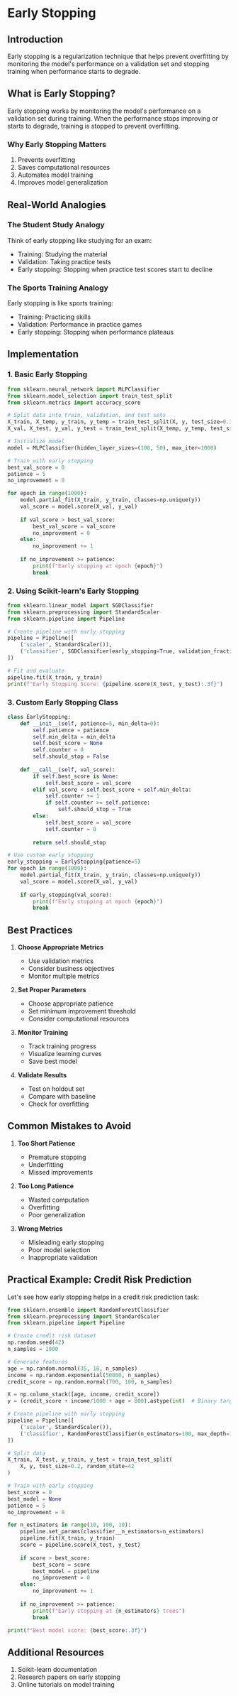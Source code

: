 # Early Stopping

## Introduction

Early stopping is a regularization technique that helps prevent overfitting by monitoring the model's performance on a validation set and stopping training when performance starts to degrade.

## What is Early Stopping?

Early stopping works by monitoring the model's performance on a validation set during training. When the performance stops improving or starts to degrade, training is stopped to prevent overfitting.

### Why Early Stopping Matters

1. Prevents overfitting
2. Saves computational resources
3. Automates model training
4. Improves model generalization

## Real-World Analogies

### The Student Study Analogy

Think of early stopping like studying for an exam:

- Training: Studying the material
- Validation: Taking practice tests
- Early stopping: Stopping when practice test scores start to decline

### The Sports Training Analogy

Early stopping is like sports training:

- Training: Practicing skills
- Validation: Performance in practice games
- Early stopping: Stopping when performance plateaus

## Implementation

### 1. Basic Early Stopping

```python
from sklearn.neural_network import MLPClassifier
from sklearn.model_selection import train_test_split
from sklearn.metrics import accuracy_score

# Split data into train, validation, and test sets
X_train, X_temp, y_train, y_temp = train_test_split(X, y, test_size=0.3, random_state=42)
X_val, X_test, y_val, y_test = train_test_split(X_temp, y_temp, test_size=0.5, random_state=42)

# Initialize model
model = MLPClassifier(hidden_layer_sizes=(100, 50), max_iter=1000)

# Train with early stopping
best_val_score = 0
patience = 5
no_improvement = 0

for epoch in range(1000):
    model.partial_fit(X_train, y_train, classes=np.unique(y))
    val_score = model.score(X_val, y_val)
    
    if val_score > best_val_score:
        best_val_score = val_score
        no_improvement = 0
    else:
        no_improvement += 1
    
    if no_improvement >= patience:
        print(f"Early stopping at epoch {epoch}")
        break
```

### 2. Using Scikit-learn's Early Stopping

```python
from sklearn.linear_model import SGDClassifier
from sklearn.preprocessing import StandardScaler
from sklearn.pipeline import Pipeline

# Create pipeline with early stopping
pipeline = Pipeline([
    ('scaler', StandardScaler()),
    ('classifier', SGDClassifier(early_stopping=True, validation_fraction=0.2))
])

# Fit and evaluate
pipeline.fit(X_train, y_train)
print(f"Early Stopping Score: {pipeline.score(X_test, y_test):.3f}")
```

### 3. Custom Early Stopping Class

```python
class EarlyStopping:
    def __init__(self, patience=5, min_delta=0):
        self.patience = patience
        self.min_delta = min_delta
        self.best_score = None
        self.counter = 0
        self.should_stop = False
    
    def __call__(self, val_score):
        if self.best_score is None:
            self.best_score = val_score
        elif val_score < self.best_score + self.min_delta:
            self.counter += 1
            if self.counter >= self.patience:
                self.should_stop = True
        else:
            self.best_score = val_score
            self.counter = 0
        
        return self.should_stop

# Use custom early stopping
early_stopping = EarlyStopping(patience=5)
for epoch in range(1000):
    model.partial_fit(X_train, y_train, classes=np.unique(y))
    val_score = model.score(X_val, y_val)
    
    if early_stopping(val_score):
        print(f"Early stopping at epoch {epoch}")
        break
```

## Best Practices

1. **Choose Appropriate Metrics**
   - Use validation metrics
   - Consider business objectives
   - Monitor multiple metrics

2. **Set Proper Parameters**
   - Choose appropriate patience
   - Set minimum improvement threshold
   - Consider computational resources

3. **Monitor Training**
   - Track training progress
   - Visualize learning curves
   - Save best model

4. **Validate Results**
   - Test on holdout set
   - Compare with baseline
   - Check for overfitting

## Common Mistakes to Avoid

1. **Too Short Patience**
   - Premature stopping
   - Underfitting
   - Missed improvements

2. **Too Long Patience**
   - Wasted computation
   - Overfitting
   - Poor generalization

3. **Wrong Metrics**
   - Misleading early stopping
   - Poor model selection
   - Inappropriate validation

## Practical Example: Credit Risk Prediction

Let's see how early stopping helps in a credit risk prediction task:

```python
from sklearn.ensemble import RandomForestClassifier
from sklearn.preprocessing import StandardScaler
from sklearn.pipeline import Pipeline

# Create credit risk dataset
np.random.seed(42)
n_samples = 1000

# Generate features
age = np.random.normal(35, 10, n_samples)
income = np.random.exponential(50000, n_samples)
credit_score = np.random.normal(700, 100, n_samples)

X = np.column_stack([age, income, credit_score])
y = (credit_score + income/1000 + age > 800).astype(int)  # Binary target

# Create pipeline with early stopping
pipeline = Pipeline([
    ('scaler', StandardScaler()),
    ('classifier', RandomForestClassifier(n_estimators=100, max_depth=10))
])

# Split data
X_train, X_test, y_train, y_test = train_test_split(
    X, y, test_size=0.2, random_state=42
)

# Train with early stopping
best_score = 0
best_model = None
patience = 5
no_improvement = 0

for n_estimators in range(10, 100, 10):
    pipeline.set_params(classifier__n_estimators=n_estimators)
    pipeline.fit(X_train, y_train)
    score = pipeline.score(X_test, y_test)
    
    if score > best_score:
        best_score = score
        best_model = pipeline
        no_improvement = 0
    else:
        no_improvement += 1
    
    if no_improvement >= patience:
        print(f"Early stopping at {n_estimators} trees")
        break

print(f"Best model score: {best_score:.3f}")
```

## Additional Resources

1. Scikit-learn documentation
2. Research papers on early stopping
3. Online tutorials on model training

